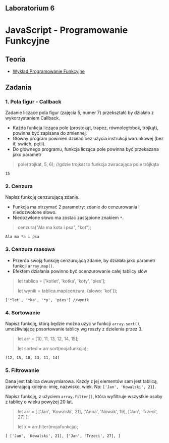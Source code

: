 ## Laboratorium 6

# JavaScript - Programowanie Funkcyjne

## Teoria

* [Wykład Programowanie Funkcyjne](https://users.pja.edu.pl/~ppisarski/prez/new/TIN_JS_Programowanie_Funkcyjne.pdf)

## Zadania

### 1. Pola figur - Callback

Zadanie liczące pola figur (zajęcia 5, numer 7) przekształć by działało z wykorzystaniem Callback.

* Każda funkcja licząca pole (prostokąt, trapez, równoległobok, trójkąt), powinna być zapisana do zmiennej.
* Główny program powinien działać bez użycia instrukcji warunkowej (bez if, switch, pętli).
* Do głównego programu, funkcja licząca pole powinna być przekazana jako parametr

> pole(trojkat, 5, 6); //gdzie trojkat to funkcja zwracająca pole trójkąta
```
15
```

### 2. Cenzura

Napisz funkcję cenzurującą zdanie. 

* Funkcja ma otrzymać 2 parametry: zdanie do cenzurowania i niedozwolone słowo.
* Niedozwlone słowo ma zostać zastąpione znakiem `*`.

> cenzura("Ala ma kota i psa", "kot");
```
Ala ma *a i psa
```


### 3. Cenzura masowa

* Przerób swoją funkcję cenzurującą zdanie, by działała jako parametr funkcji `array.map()`.
* Efektem działania powinno być ocenzurowanie całej tablicy słów

> let tablica = ['kotlet', 'kotka', 'koty', 'pies'];
> 
> let wynik = tablica.map(cenzura, {slowo: 'kot'});

```
['*let', '*ka', '*y', 'pies'] //wynik
``` 

### 4. Sortowanie

Napisz funkcję, którą będzie można użyć w funkcji `array.sort()`, umożliwiającą posortowanie tablicy wg reszty z dzielenia przez 3.

> let arr = [10, 11, 13, 12, 14, 15];
> 
> let sorted = arr.sort(mojafunkcja);

```
[12, 15, 10, 13, 11, 14]
```

### 5. Filtrowanie

Dana jest tablica dwuwymiarowa. Każdy z jej elementów sam jest tablicą, zawierającą kolejno: imię, nazwisko, wiek. Np: `['Jan', 'Kowalski', 21]`.

Napisz funkcję, z użyciem `array.filter()`, która wyfiltruje wszystkie osoby z tablicy o wieku powyżej 20 lat.

> let arr = [ ['Jan', 'Kowalski', 21], ['Anna', 'Nowak', 19], ['Jan', 'Trzeci', 27] ];
>
> let x = arr.filter(mojafunkcja);

```
[ ['Jan', 'Kowalski', 21], ['Jan', 'Trzeci', 27], ]
```

